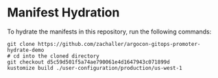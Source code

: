 # Manifest Hydration

To hydrate the manifests in this repository, run the following commands:

```shell
git clone https://github.com/zachaller/argocon-gitops-promoter-hydrate-demo
# cd into the cloned directory
git checkout d5c59d501f5a74ae790061e4d1647943c071899d
kustomize build ./user-configuration/production/us-west-1
```
